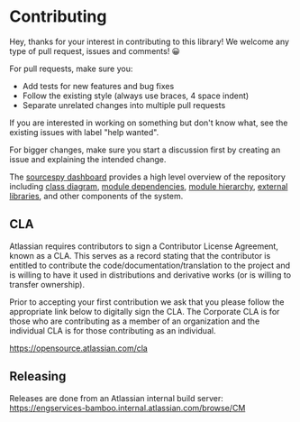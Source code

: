 Contributing
============

Hey, thanks for your interest in contributing to this library! We welcome any
type of pull request, issues and comments! 😀

For pull requests, make sure you:

* Add tests for new features and bug fixes
* Follow the existing style (always use braces, 4 space indent)
* Separate unrelated changes into multiple pull requests

If you are interested in working on something but don't know what, see the
existing issues with label "help wanted".

For bigger changes, make sure you start a discussion first by creating
an issue and explaining the intended change.

The [sourcespy dashboard](https://sourcespy.com/github/atlassiancommonmarkjava/) provides 
a high level overview of the repository including 
[class diagram](https://sourcespy.com/github/atlassiancommonmarkjava/xx-omodel-.html), 
[module dependencies](https://sourcespy.com/github/atlassiancommonmarkjava/xx-omodulesc-.html), 
[module hierarchy](https://sourcespy.com/github/atlassiancommonmarkjava/xx-omodules-.html), 
[external libraries](https://sourcespy.com/github/atlassiancommonmarkjava/xx-ojavalibs-.html), 
and other components of the system.

CLA
---

Atlassian requires contributors to sign a Contributor License Agreement,
known as a CLA. This serves as a record stating that the contributor is
entitled to contribute the code/documentation/translation to the project
and is willing to have it used in distributions and derivative works
(or is willing to transfer ownership).

Prior to accepting your first contribution we ask that you please follow the
appropriate link below to digitally sign the CLA. The Corporate CLA is for those
who are contributing as a member of an organization and the individual CLA is
for those contributing as an individual.

https://opensource.atlassian.com/cla

Releasing
---------

Releases are done from an Atlassian internal build server:
https://engservices-bamboo.internal.atlassian.com/browse/CM
